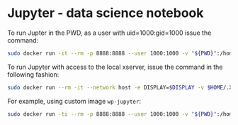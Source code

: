 # Jupyter - data science notebook
To run Jupter in the PWD, as a user with uid=1000:gid=1000 issue the command:
```bash
sudo docker run -it --rm -p 8888:8888 --user 1000:1000 -v "${PWD}":/home/jovyan/work jupyter/datascience-notebook:2023-02-28
```
To run Jupyter with access to the local xserver, issue the command in the following fashion:
```bash
sudo docker run --rm -it --network host -e DISPLAY=$DISPLAY -v $HOME/.Xauthority:/home/<containerUser>/.Xauthority -v /tmp/.X11-unix:/tmp/.X11-unix <container>
```
For example, using custom image `wp-jupyter`:
```bash
sudo docker run -ti --rm -p 8888:8888 --user 1000:1000 -v "${PWD}":/home/jovyan/work -w /home/jovyan/work -e DISPLAY=$DISPLAY -v $HOME/.Xauthority:/home/jovyan/.Xauthority -v /tmp/.X11-unix:/tmp/.X11-unix wp-jupyter
```
